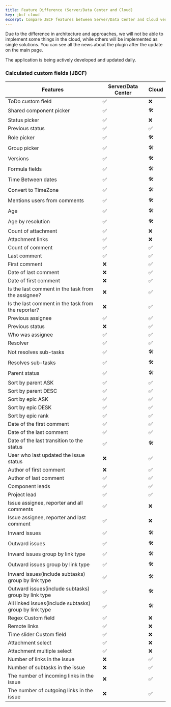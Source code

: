 ```yaml
---
title: Feature Difference (Server/Data Center and Cloud)
key: jbcf-cloud
excerpt: Compare JBCF features between Server/Data Center and Cloud versions, showing which calculated custom fields are available, in development, or not supported in each platform.
---
```



Due to the difference in architecture and approaches, we will not be able to implement some things in the cloud, while others will be implemented as single solutions. You can see all the news about the plugin after the update on the main page.

The application is being actively developed and updated daily.

<h3>Calculated custom fields (JBCF)</h3>
<table>
<tr><th>Features</th><th>Server/Data Center</th><th>Cloud</th></tr>
<tbody>

<tr><td>ToDo custom field</td><td>✅</td><td>❌</td></tr>
<tr><td>Shared component picker</td><td>✅</td><td>🛠</td></tr>
<tr><td>Status picker</td><td>✅</td><td>❌</td></tr>
<tr><td>Previous status</td><td>✅</td><td>✅</td></tr>
<tr><td>Role picker</td><td>✅</td><td>🛠</td></tr>
<tr><td>Group picker</td><td>✅</td><td>🛠</td></tr>
<tr><td>Versions</td><td>✅</td><td>🛠</td></tr>
<tr><td>Formula fields</td><td>✅</td><td>🛠</td></tr>
<tr><td>Time Between dates</td><td>✅</td><td>🛠</td></tr>
<tr><td>Convert to TimeZone</td><td>✅</td><td>🛠</td></tr>
<tr><td>Mentions users from comments</td><td>✅</td><td>🛠</td></tr>
<tr><td>Age</td><td>✅</td><td>🛠</td></tr>
<tr><td>Age by resolution</td><td>✅</td><td>🛠</td></tr>
<tr><td>Count of attachment</td><td>✅</td><td>❌</td></tr>
<tr><td>Attachment links</td><td>✅</td><td>❌</td></tr>
<tr><td>Count of comment</td><td>✅</td><td>✅</td></tr>
<tr><td>Last comment</td><td>✅</td><td>✅</td></tr>
<tr><td>First comment</td><td>❌</td><td>✅</td></tr>
<tr><td>Date of last comment</td><td>❌</td><td>✅</td></tr>
<tr><td>Date of first comment</td><td>❌</td><td>✅</td></tr>
<tr><td>Is the last comment in the task from the assignee?</td><td>❌</td><td>✅</td></tr>
<tr><td>Is the last comment in the task from the reporter?</td><td>❌</td><td>✅</td></tr>
<tr><td>Previous assignee</td><td>✅</td><td>✅</td></tr>
<tr><td>Previous status</td><td>❌</td><td>✅</td></tr>
<tr><td>Who was assignee</td><td>✅</td><td>✅</td></tr>
<tr><td>Resolver</td><td>✅</td><td>✅</td></tr>
<tr><td>Not resolves sub-tasks</td><td>✅</td><td>🛠</td></tr>
<tr><td>Resolves sub-tasks</td><td>✅</td><td>🛠</td></tr>
<tr><td>Parent status</td><td>✅</td><td>🛠</td></tr>
<tr><td>Sort by parent ASK</td><td>✅</td><td>✅</td></tr>
<tr><td>Sort by parent DESC</td><td>✅</td><td>✅</td></tr>
<tr><td>Sort by epic ASK</td><td>✅</td><td>✅</td></tr>
<tr><td>Sort by epic DESK</td><td>✅</td><td>✅</td></tr>
<tr><td>Sort by epic rank</td><td>✅</td><td>✅</td></tr>
<tr><td>Date of the first comment</td><td>✅</td><td>✅</td></tr>
<tr><td>Date of the last comment</td><td>✅</td><td>✅</td></tr>
<tr><td>Date of the last transition to the status</td><td>✅</td><td>🛠</td></tr>
<tr><td>User who last updated the issue status</td><td>❌</td><td>✅</td></tr>
<tr><td>Author of first comment</td><td>❌</td><td>✅</td></tr>
<tr><td>Author of last comment</td><td>✅</td><td>✅</td></tr>
<tr><td>Component leads</td><td>✅</td><td>✅</td></tr>
<tr><td>Project lead</td><td>✅</td><td>✅</td></tr>
<tr><td>Issue assignee, reporter and all comments</td><td>✅</td><td>❌</td></tr>
<tr><td>Issue assignee, reporter and last comment</td><td>✅</td><td>❌</td></tr>
<tr><td>Inward issues</td><td>✅</td><td>🛠</td></tr>
<tr><td>Outward issues</td><td>✅</td><td>🛠</td></tr>
<tr><td>Inward issues group by link type</td><td>✅</td><td>🛠</td></tr>
<tr><td>Outward issues group by link type</td><td>✅</td><td>🛠</td></tr>
<tr><td>Inward issues(include subtasks) group by link type</td><td>✅</td><td>🛠</td></tr>
<tr><td>Outward issues(include subtasks) group by link type</td><td>✅</td><td>🛠</td></tr>
<tr><td>All linked issues(include subtasks) group by link type</td><td>✅</td><td>🛠</td></tr>
<tr><td>Regex Custom field</td><td>✅</td><td>❌</td></tr>
<tr><td>Remote links</td><td>✅</td><td>❌</td></tr>
<tr><td>Time slider Custom field</td><td>✅</td><td>❌</td></tr>
<tr><td>Attachment select</td><td>✅</td><td>❌</td></tr>
<tr><td>Attachment multiple select</td><td>✅</td><td>❌</td></tr>
<tr><td>Number of links in the issue</td><td>❌</td><td>✅</td></tr>
<tr><td>Number of subtasks in the issue</td><td>❌</td><td>✅</td></tr>
<tr><td>The number of incoming links in the issue</td><td>❌</td><td>✅</td></tr>
<tr><td>The number of outgoing links in the issue</td><td>❌</td><td>✅</td></tr>
</tbody>
</table>